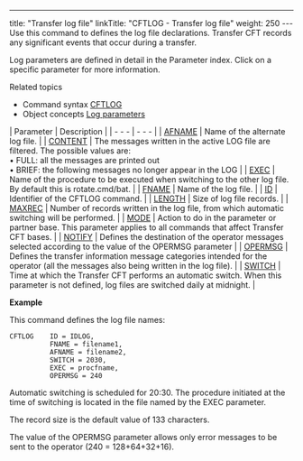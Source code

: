 ---
title: "Transfer log file"
linkTitle: "CFTLOG - Transfer log file"
weight: 250
--- Use this command to defines the log file declarations. Transfer CFT
records any significant events that occur during a transfer.

Log parameters are defined in detail in the Parameter index. Click on
a specific parameter for more information.

Related
topics

- Command syntax
    [CFTLOG](../../../c_intro_userinterfaces/command_summary#CFTLOG)
- Object concepts
    [Log parameters]()

| Parameter  | Description  |
| - - - | - - - |
| [AFNAME](../../../c_intro_userinterfaces/command_summary/parameter_intro/afname)  | Name of the alternate log file. |
| [CONTENT](../../../c_intro_userinterfaces/command_summary/parameter_intro/content) | The messages written in the active LOG file are filtered. The possible values are:<br/> • FULL: all the messages are printed out<br/> • BRIEF: the following messages no longer appear in the LOG |
| [EXEC](../../../c_intro_userinterfaces/command_summary/parameter_intro/exec) | Name of the procedure to be executed when switching to the other log file. By default this is rotate.cmd/bat. |
| [FNAME](../../../c_intro_userinterfaces/command_summary/parameter_intro/fname) | Name of the log file. |
| [ID](../../../c_intro_userinterfaces/command_summary/parameter_intro/id) | Identifier of the CFTLOG command. |
| [LENGTH](../../../c_intro_userinterfaces/command_summary/parameter_intro/length) | Size of log file records. |
| [MAXREC](../../../c_intro_userinterfaces/command_summary/parameter_intro/maxrec) | Number of records written in the log file, from which automatic switching will be performed. |
| [MODE](../../../c_intro_userinterfaces/command_summary/parameter_intro/mode) | Action to do in the parameter or partner base. This parameter applies to all commands that affect Transfer CFT bases. |
| [NOTIFY](../../../c_intro_userinterfaces/command_summary/parameter_intro/notify) | Defines the destination of the operator messages selected according to the value of the OPERMSG parameter |
| [OPERMSG](../../../c_intro_userinterfaces/command_summary/parameter_intro/opermsg) | Defines the transfer information message categories intended for the operator (all the messages also being written in the log file). |
| [SWITCH](../../../c_intro_userinterfaces/command_summary/parameter_intro/switch) | Time at which the Transfer CFT performs an automatic switch. When this parameter is not defined, log files are switched daily at midnight. |

****Example****

This command defines the log file names:

```
CFTLOG    ID = IDLOG,
          FNAME = filename1,
          AFNAME = filename2,
          SWITCH = 2030,
          EXEC = procfname,
          OPERMSG = 240
```

Automatic switching is scheduled for 20:30. The procedure initiated
at the time of switching is located in the file named by the EXEC parameter.

The record size is the default value of 133 characters.

The value of the OPERMSG parameter allows only error messages to be
sent to the operator (240 = 128+64+32+16).
